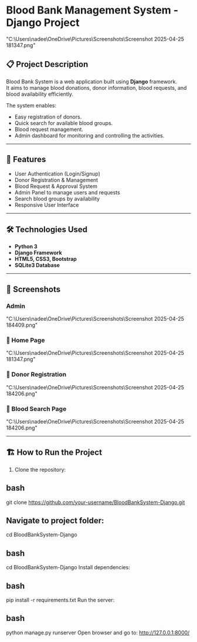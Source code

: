 # Blood Bank Management System - Django Project

"C:\Users\nadee\OneDrive\Pictures\Screenshots\Screenshot 2025-04-25 181347.png"

## 📋 Project Description
Blood Bank System is a web application built using **Django** framework.  
It aims to manage blood donations, donor information, blood requests, and blood availability efficiently.

The system enables:
- Easy registration of donors.
- Quick search for available blood groups.
- Blood request management.
- Admin dashboard for monitoring and controlling the activities.

---

## 🚀 Features
- User Authentication (Login/Signup)
- Donor Registration & Management
- Blood Request & Approval System
- Admin Panel to manage users and requests
- Search blood groups by availability
- Responsive User Interface

---

## 🛠️ Technologies Used
- **Python 3**
- **Django Framework**
- **HTML5, CSS3, Bootstrap**
- **SQLite3 Database**

---

## 📸 Screenshots
### Admin
"C:\Users\nadee\OneDrive\Pictures\Screenshots\Screenshot 2025-04-25 184409.png"
### 🔹 Home Page
"C:\Users\nadee\OneDrive\Pictures\Screenshots\Screenshot 2025-04-25 181347.png"

### 🔹 Donor Registration
"C:\Users\nadee\OneDrive\Pictures\Screenshots\Screenshot 2025-04-25 184206.png"

### 🔹 Blood Search Page
"C:\Users\nadee\OneDrive\Pictures\Screenshots\Screenshot 2025-04-25 184206.png"

---

## 🏗️ How to Run the Project
1. Clone the repository:
  ## bash
   git clone https://github.com/your-username/BloodBankSystem-Django.git
## Navigate to project folder:
cd BloodBankSystem-Django
## bash
cd BloodBankSystem-Django
Install dependencies:

## bash
pip install -r requirements.txt
Run the server:
## bash

python manage.py runserver
Open browser and go to: http://127.0.0.1:8000/
